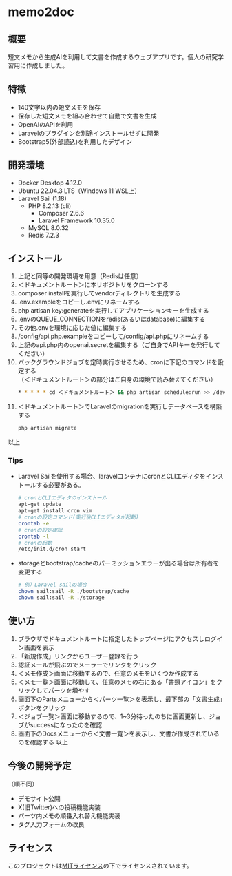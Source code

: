 # memo2doc

## 概要

短文メモから生成AIを利用して文書を作成するウェブアプリです。個人の研究学習用に作成しました。

## 特徴

- 140文字以内の短文メモを保存
- 保存した短文メモを組み合わせて自動で文書を生成
- OpenAIのAPIを利用
- Laravelのプラグインを別途インストールせずに開発
- Bootstrap5(外部読込)を利用したデザイン

## 開発環境
- Docker Desktop 4.12.0
- Ubuntu 22.04.3 LTS（Windows 11 WSL上）
- Laravel Sail (1.18)
    - PHP 8.2.13 (cli)
        - Composer 2.6.6
        - Laravel Framework 10.35.0
    - MySQL 8.0.32
    - Redis 7.2.3

## インストール

1. 上記と同等の開発環境を用意（Redisは任意）
2. ＜ドキュメントルート＞に本リポジトリをクローンする
3. composer installを実行してvendorディレクトリを生成する
4. .env.exampleをコピーし.envにリネームする
5. php artisan key:generateを実行してアプリケーションキーを生成する
6. .envのQUEUE_CONNECTIONをredis(あるいはdatabase)に編集する
7. その他.envを環境に応じた値に編集する
8. /config/api.php.exampleをコピーして/config/api.phpにリネームする
9. 上記のapi.php内のopenai.secretを編集する（ご自身でAPIキーを発行してください）
10. バックグラウンドジョブを定時実行させるため、cronに下記のコマンドを設定する<br>（＜ドキュメントルート＞の部分はご自身の環境で読み替えてください）
    ```bash
    * * * * * cd ＜ドキュメントルート＞ && php artisan schedule:run >> /dev/null 2>&1
    ```
11. ＜ドキュメントルート＞でLaravelのmigrationを実行しデータベースを構築する
    ```bash
    php artisan migrate
    ```
以上

### Tips
- Laravel Sailを使用する場合、laravelコンテナにcronとCLIエディタをインストールする必要がある。
    ```bash
    # cronとCLIエディタのインストール
    apt-get update
    apt-get install cron vim
    # cronの設定コマンド(実行後CLIエディタが起動)
    crontab -e
    # cronの設定確認
    crontab -l
    # cronの起動
    /etc/init.d/cron start
    ```
- storageとbootstrap/cacheのパーミッションエラーが出る場合は所有者を変更する
    ```bash
    # 例）Laravel sailの場合
    chown sail:sail -R ./bootstrap/cache
    chown sail:sail -R ./storage
    ```

## 使い方

1. ブラウザでドキュメントルートに指定したトップページにアクセスしログイン画面を表示
2. 「新規作成」リンクからユーザー登録を行う
3. 認証メールが飛ぶのでメーラーでリンクをクリック
4. ＜メモ作成＞画面に移動するので、任意のメモをいくつか作成する
5. ＜メモ一覧＞画面に移動して、任意のメモの右にある「書類アイコン」をクリックしてパーツを増やす
6. 画面下のPartsメニューから＜パーツ一覧＞を表示し、最下部の「文書生成」ボタンをクリック
7. ＜ジョブ一覧＞画面に移動するので、1~3分待ったのちに画面更新し、ジョブがsuccessになったのを確認
8. 画面下のDocsメニューから＜文書一覧＞を表示し、文書が作成されているのを確認する
以上

## 今後の開発予定
（順不同）
- デモサイト公開
- X(旧Twitter)への投稿機能実装
- パーツ内メモの順番入れ替え機能実装
- タグ入力フォームの改良

## ライセンス

このプロジェクトは[MITライセンス](LICENSE)の下でライセンスされています。

